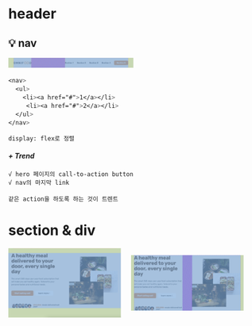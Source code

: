# header

## 💡 nav

<img src="./header.png" width="50%">
<br>

```css
<nav>
  <ul>
    <li><a href="#">1</a></li>
     <li><a href="#">2</a></li>
  </ul>
</nav>
```

```
display: flex로 정렬
```

#### **_+ Trend_**

```
√ hero 페이지의 call-to-action button
√ nav의 마지막 link

같은 action을 하도록 하는 것이 트렌트
```

# section & div

<div style="display:flex; gap: 20px;align-items:center">
  <img src="./section.png" width="45%">
  <img src="./div.png" width="45%">
</div>
